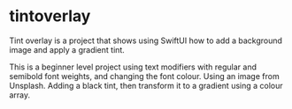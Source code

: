 # tintoverlay

Tint overlay is a project that shows using SwiftUI how to add a background image and apply a gradient tint.

This is a beginner level project using text modifiers with regular and semibold font weights, and changing the font colour.  Using an image from Unsplash.  Adding a black tint, then transform it to a gradient using a colour array. 
